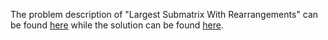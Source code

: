 The problem description of "Largest Submatrix With Rearrangements" can be found [here](https://leetcode.com/problems/largest-submatrix-with-rearrangements/) while the solution can be found [here](https://github.com/aurimas13/LeetCode-HackerRank-MAANG/blob/main/LeetCode/Python%20Solutions/Largest%20Submatrix%20With%20Rearrangements/largest.py).
